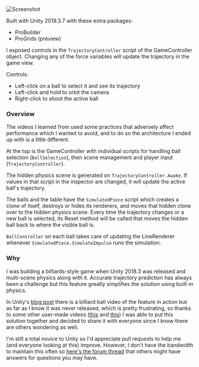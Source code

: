 ![Screenshot](trajectory-prediction.jpg)

Built with Unity 2019.3.7 with these extra packages:
- ProBuilder
- ProGrids (preview)

I exposed controls in the `TrajectoryController` script of the GameController object. Changing any of the force variables will update the trajectory in the game view.

Controls:
- Left-click on a ball to select it and see its trajectory
- Left-click and hold to orbit the camera
- Right-click to shoot the active ball

### Overview

The videos I learned from used some practices that adversely affect performance which I wanted to avoid, and to do so the architecture I ended up with is a little different.

At the top is the GameController with individual scripts for handling ball selection (`BallSelection`), then scene management and player input (`TrajectoryController`).

The hidden physics scene is generated on `TrajectoryController.Awake`. If values in that script in the inspector are changed, it will update the active ball's trajectory.

The balls and the table have the `SimulatedPiece` script which creates a clone of itself, destroys or hides its renderers, and moves that hidden clone over to the hidden physics scene. Every time the trajectory changes or a new ball is selected, its Reset method will be called that moves the hidden ball back to where the visible ball is.

`BallController` on each ball takes care of updating the LineRenderer whenever `SimulatedPiece.SimulateImpulse` runs the simulation.

### Why

I was building a billiards-style game when Unity 2018.3 was released and multi-scene physics along with it. Accurate trajectory prediction has always been a challenge but this feature greatly simplifies the solution using built-in physics. 

In Unity's [blog post](https://blogs.unity3d.com/2018/11/12/physics-changes-in-unity-2018-3-beta/) there is a billiard ball video of the feature in action but as far as I know it was never released, which is pretty frustrating, so thanks to some other user-made videos ([this](https://www.youtube.com/watch?v=GLu1T5Y2SSc) and [this](https://www.youtube.com/watch?v=DcGiUcfLbes)) I was able to put this solution together and decided to share it with everyone since I know there are others wondering as well. 

I'm still a total novice to Unity so I'd appreciate pull requests to help me (and everyone looking at this) improve. However, I don't have the bandwidth to maintain this often so [here's the forum thread](https://forum.unity.com/threads/multi-scene-physics-billiards-example-for-trajectory-prediction.854695/) that others might have answers for questions you may have.
